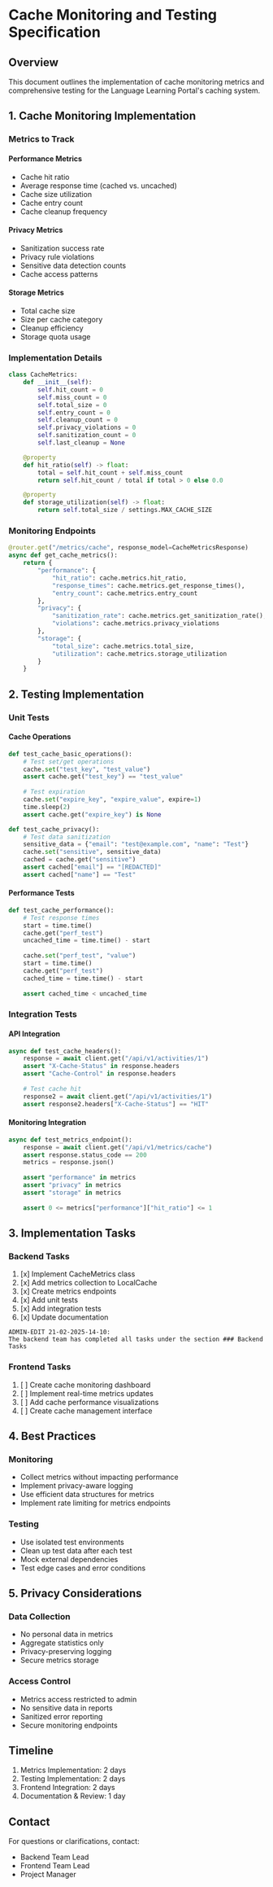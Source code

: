 # Cache Monitoring and Testing Specification

## Overview
This document outlines the implementation of cache monitoring metrics and comprehensive testing for the Language Learning Portal's caching system.

## 1. Cache Monitoring Implementation

### Metrics to Track

#### Performance Metrics
- Cache hit ratio
- Average response time (cached vs. uncached)
- Cache size utilization
- Cache entry count
- Cache cleanup frequency

#### Privacy Metrics
- Sanitization success rate
- Privacy rule violations
- Sensitive data detection counts
- Cache access patterns

#### Storage Metrics
- Total cache size
- Size per cache category
- Cleanup efficiency
- Storage quota usage

### Implementation Details

```python
class CacheMetrics:
    def __init__(self):
        self.hit_count = 0
        self.miss_count = 0
        self.total_size = 0
        self.entry_count = 0
        self.cleanup_count = 0
        self.privacy_violations = 0
        self.sanitization_count = 0
        self.last_cleanup = None

    @property
    def hit_ratio(self) -> float:
        total = self.hit_count + self.miss_count
        return self.hit_count / total if total > 0 else 0.0

    @property
    def storage_utilization(self) -> float:
        return self.total_size / settings.MAX_CACHE_SIZE
```

### Monitoring Endpoints

```python
@router.get("/metrics/cache", response_model=CacheMetricsResponse)
async def get_cache_metrics():
    return {
        "performance": {
            "hit_ratio": cache.metrics.hit_ratio,
            "response_times": cache.metrics.get_response_times(),
            "entry_count": cache.metrics.entry_count
        },
        "privacy": {
            "sanitization_rate": cache.metrics.get_sanitization_rate(),
            "violations": cache.metrics.privacy_violations
        },
        "storage": {
            "total_size": cache.metrics.total_size,
            "utilization": cache.metrics.storage_utilization
        }
    }
```

## 2. Testing Implementation

### Unit Tests

#### Cache Operations
```python
def test_cache_basic_operations():
    # Test set/get operations
    cache.set("test_key", "test_value")
    assert cache.get("test_key") == "test_value"
    
    # Test expiration
    cache.set("expire_key", "expire_value", expire=1)
    time.sleep(2)
    assert cache.get("expire_key") is None

def test_cache_privacy():
    # Test data sanitization
    sensitive_data = {"email": "test@example.com", "name": "Test"}
    cache.set("sensitive", sensitive_data)
    cached = cache.get("sensitive")
    assert cached["email"] == "[REDACTED]"
    assert cached["name"] == "Test"
```

#### Performance Tests
```python
def test_cache_performance():
    # Test response times
    start = time.time()
    cache.get("perf_test")
    uncached_time = time.time() - start
    
    cache.set("perf_test", "value")
    start = time.time()
    cache.get("perf_test")
    cached_time = time.time() - start
    
    assert cached_time < uncached_time
```

### Integration Tests

#### API Integration
```python
async def test_cache_headers():
    response = await client.get("/api/v1/activities/1")
    assert "X-Cache-Status" in response.headers
    assert "Cache-Control" in response.headers
    
    # Test cache hit
    response2 = await client.get("/api/v1/activities/1")
    assert response2.headers["X-Cache-Status"] == "HIT"
```

#### Monitoring Integration
```python
async def test_metrics_endpoint():
    response = await client.get("/api/v1/metrics/cache")
    assert response.status_code == 200
    metrics = response.json()
    
    assert "performance" in metrics
    assert "privacy" in metrics
    assert "storage" in metrics
    
    assert 0 <= metrics["performance"]["hit_ratio"] <= 1
```

## 3. Implementation Tasks

### Backend Tasks
1. [x] Implement CacheMetrics class
2. [x] Add metrics collection to LocalCache
3. [x] Create metrics endpoints
4. [x] Add unit tests
5. [x] Add integration tests
6. [x] Update documentation

```	
ADMIN-EDIT 21-02-2025-14-10: 
The backend team has completed all tasks under the section ### Backend Tasks
```

### Frontend Tasks
1. [ ] Create cache monitoring dashboard
2. [ ] Implement real-time metrics updates
3. [ ] Add cache performance visualizations
4. [ ] Create cache management interface

## 4. Best Practices

### Monitoring
- Collect metrics without impacting performance
- Implement privacy-aware logging
- Use efficient data structures for metrics
- Implement rate limiting for metrics endpoints

### Testing
- Use isolated test environments
- Clean up test data after each test
- Mock external dependencies
- Test edge cases and error conditions

## 5. Privacy Considerations

### Data Collection
- No personal data in metrics
- Aggregate statistics only
- Privacy-preserving logging
- Secure metrics storage

### Access Control
- Metrics access restricted to admin
- No sensitive data in reports
- Sanitized error reporting
- Secure monitoring endpoints

## Timeline
1. Metrics Implementation: 2 days
2. Testing Implementation: 2 days
3. Frontend Integration: 2 days
4. Documentation & Review: 1 day

## Contact
For questions or clarifications, contact:
- Backend Team Lead
- Frontend Team Lead
- Project Manager 